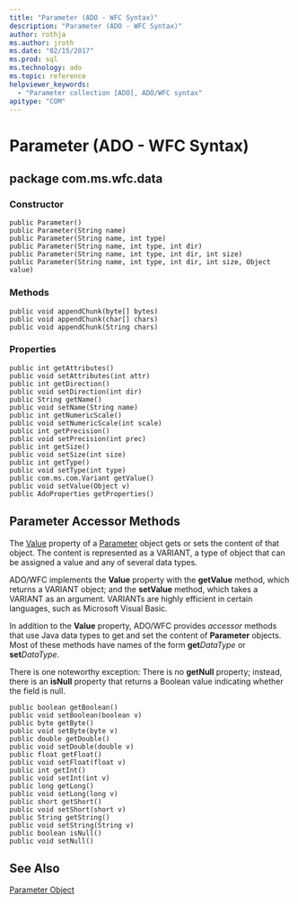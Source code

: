 ```yaml
---
title: "Parameter (ADO - WFC Syntax)"
description: "Parameter (ADO - WFC Syntax)"
author: rothja
ms.author: jroth
ms.date: "02/15/2017"
ms.prod: sql
ms.technology: ado
ms.topic: reference
helpviewer_keywords:
  - "Parameter collection [ADO], ADO/WFC syntax"
apitype: "COM"
---
```

# Parameter (ADO - WFC Syntax)
## package com.ms.wfc.data  
  
### Constructor  
  
```  
public Parameter()  
public Parameter(String name)  
public Parameter(String name, int type)  
public Parameter(String name, int type, int dir)  
public Parameter(String name, int type, int dir, int size)  
public Parameter(String name, int type, int dir, int size, Object value)  
```  
  
### Methods  
  
```  
public void appendChunk(byte[] bytes)  
public void appendChunk(char[] chars)  
public void appendChunk(String chars)  
```  
  
### Properties  
  
```  
public int getAttributes()  
public void setAttributes(int attr)  
public int getDirection()  
public void setDirection(int dir)  
public String getName()  
public void setName(String name)  
public int getNumericScale()  
public void setNumericScale(int scale)  
public int getPrecision()  
public void setPrecision(int prec)  
public int getSize()  
public void setSize(int size)  
public int getType()  
public void setType(int type)  
public com.ms.com.Variant getValue()  
public void setValue(Object v)  
public AdoProperties getProperties()  
```  
  
## Parameter Accessor Methods  
 The [Value](./value-property-ado.md) property of a [Parameter](./parameter-object.md) object gets or sets the content of that object. The content is represented as a VARIANT, a type of object that can be assigned a value and any of several data types.  
  
 ADO/WFC implements the **Value** property with the **getValue** method, which returns a VARIANT object; and the **setValue** method, which takes a VARIANT as an argument. VARIANTs are highly efficient in certain languages, such as Microsoft Visual Basic.  
  
 In addition to the **Value** property, ADO/WFC provides *accessor* methods that use Java data types to get and set the content of **Parameter** objects. Most of these methods have names of the form **get**_DataType_ or **set**_DataType_.  
  
 There is one noteworthy exception: There is no **getNull** property; instead, there is an **isNull** property that returns a Boolean value indicating whether the field is null.  
  
```  
public boolean getBoolean()  
public void setBoolean(boolean v)  
public byte getByte()  
public void setByte(byte v)  
public double getDouble()  
public void setDouble(double v)  
public float getFloat()  
public void setFloat(float v)  
public int getInt()  
public void setInt(int v)  
public long getLong()  
public void setLong(long v)  
public short getShort()  
public void setShort(short v)  
public String getString()  
public void setString(String v)  
public boolean isNull()  
public void setNull()  
```  
  
## See Also  
 [Parameter Object](./parameter-object.md)